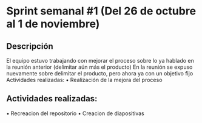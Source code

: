 # Sprint semanal #1 (Del 26 de octubre al 1 de noviembre)
## Descripción

El equipo estuvo trabajando con mejorar el proceso sobre lo ya hablado en la reunión anterior (delimitar aún más el producto)
En la reunión se expuso nuevamente sobre delimitar el producto, pero ahora ya con un objetivo fijo
Actividades realizadas: 
•	Realización de la mejora del proceso

## Actividades realizadas: 
•	Recreacion del repositorio
•	Creacion de diapositivas
